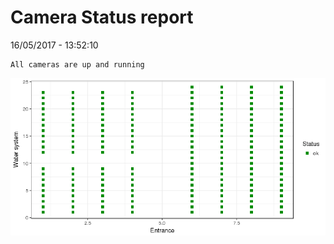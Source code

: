 Camera Status report
================
16/05/2017 - 13:52:10

    All cameras are up and running

![](camreport_files/figure-markdown_github/unnamed-chunk-2-1.png)
